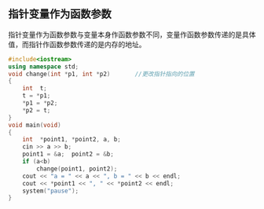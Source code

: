 ## 指针变量作为函数参数

指针变量作为函数参数与变量本身作函数参数不同，变量作函数参数传递的是具体值，而指针作函数参数传递的是内存的地址。

``` C++
#include<iostream>
using namespace std;
void change(int *p1, int *p2)		//更改指针指向的位置
{
	int  t;
	t = *p1;
	*p1 = *p2;
	*p2 = t;
}
void main(void)
{
	int  *point1, *point2, a, b;
	cin >> a >> b;
	point1 = &a;  point2 = &b;
	if (a<b)
		change(point1, point2);
	cout << "a = " << a << ", b = " << b << endl;
	cout << *point1 << ", " << *point2 << endl;
	system("pause");
}
```

